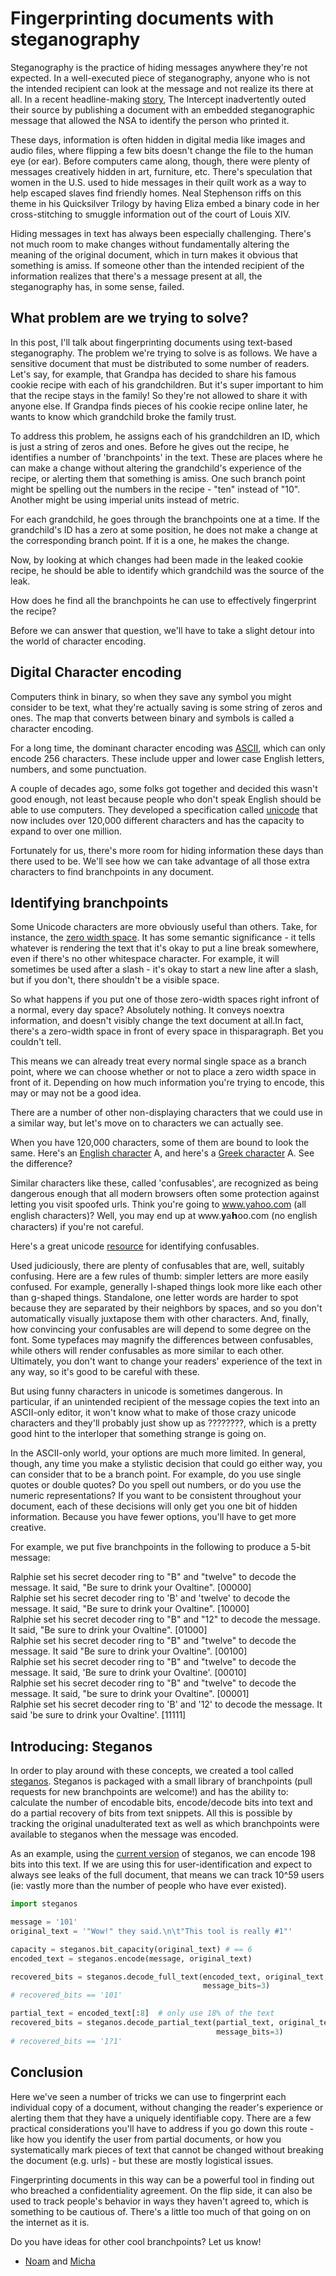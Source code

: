 # Fingerprinting documents with steganography

Steganography is the practice of hiding messages anywhere they're not expected.
In a well-executed piece of steganography, anyone who is not the intended
recipient can look at the message and not realize its
there at all. In a recent headline-making [story](http://www.bbc.com/future/story/20170607-why-printers-add-secret-tracking-dots), The Intercept inadvertently outed their source by publishing a document with an embedded steganographic message that allowed the NSA to identify the person who printed it.

These days, information is often hidden in digital media like images and audio
files, where flipping a few bits doesn't change the file to the human eye (or
ear). Before computers came along, though, there were plenty of messages
creatively hidden in art, furniture, etc. There's speculation that women in the
U.S. used to hide messages in their quilt work as a way to help escaped slaves
find friendly homes. Neal Stephenson riffs on this theme in his Quicksilver Trilogy by having Eliza embed a binary code in her cross-stitching to smuggle information out of the court of Louis XIV.

Hiding messages in text has always been especially challenging. There's not much
room to make changes without fundamentally altering the meaning of the original
document, which in turn makes it obvious that something is amiss. If someone
other than the intended recipient of the information realizes that there's a
message present at all, the steganography has, in some sense, failed.

## What problem are we trying to solve?

In this post, I'll talk about fingerprinting documents using text-based
steganography. The problem we're trying to solve is as follows. We have a
sensitive document that must be distributed to some number of readers. Let's
say, for example, that Grandpa has decided to share his famous cookie recipe
with each of his grandchildren. But it's super important to him that the recipe
stays in the family! So they're not allowed to share it with anyone else. If
Grandpa finds pieces of his cookie recipe online later, he wants to know which
grandchild broke the family trust.

To address this problem, he assigns each of his grandchildren an ID, which is
just a string of zeros and ones. Before he gives out the recipe, he identifies a
number of 'branchpoints' in the text. These are places where he can make a
change without altering the grandchild's experience of the recipe, or alerting
them that something is amiss. One such branch point might be spelling out the
numbers in the recipe - "ten" instead of "10". Another might be using imperial
units instead of metric.

For each grandchild, he goes through the branchpoints one at a time. If the
grandchild's ID has a zero at some position, he does not make a change at the
corresponding branch point. If it is a one, he makes the change.

Now, by looking at which changes had been made in the leaked cookie recipe, he
should be able to identify which grandchild was the source of the leak.

How does he find all the branchpoints he can use to effectively fingerprint
the recipe?

Before we can answer that question, we'll have to take a slight detour into the
world of character encoding.

## Digital Character encoding

Computers think in binary, so when they save any symbol you might consider to be
text, what they're actually saving is some string of zeros and ones. The map
that converts between binary and symbols is called a character encoding.

For a long time, the dominant character encoding
was [ASCII](http://www.asciitable.com/), which can only encode 256 characters.
These include upper and lower case English letters, numbers, and some
punctuation.

A couple of decades ago, some folks got together and decided this wasn't good
enough, not least because people who don't speak English should be able to use
computers. They developed a specification called [unicode](http://unicode.org/)
that now includes over 120,000 different characters and has the capacity to
expand to over one million.

Fortunately for us, there's more room for hiding information these days than
there used to be. We'll see how we can take advantage of all those extra
characters to find branchpoints in any document.

## Identifying branchpoints

Some Unicode characters are more obviously useful than others. Take, for instance,
the [zero width space](https://codepoints.net/U+200B). It has some semantic
significance - it tells whatever is rendering the text that it's okay to put a
line break somewhere, even if there's no other whitespace character.  For
example, it will sometimes be used after a slash - it's okay to start a new line
after a slash, but if you don't, there shouldn't be a visible space.

So​ what​ happens​ if​ you​ put​ one​
of​ those​ zero​-​width​ spaces​ right​
in​ front​ of​ a​ normal,​ every​ day​
space?​ Absolutely​ nothing.​ It​ conveys​ no​
extra​ information,​ and​ doesn't​ visibly​
change​ the​ text​ document​ at​ all.​ In​
fact,​ there's​ a​ zero-width​ space​ in​
front​ of​ every​ space​ in​ this​
paragraph.​ Bet​ you​ couldn't​ tell.​

This means we can already treat every normal single space as a branch point,
where we can choose whether or not to place a zero width space in front of it.
Depending on how much information you're trying to encode, this may or may not
be a good idea.

There are a number of other non-displaying characters that we could use in a
similar way, but let's move on to characters we can actually see.

When you have 120,000 characters, some of them are bound to look the same.
Here's an [English character](https://codepoints.net/U+0041) A, and here's a
[Greek character](https://codepoints.net/U+0391) Α. See the difference?

Similar characters like these, called 'confusables', are recognized as being
dangerous enough that all modern browsers often some protection against letting
you visit spoofed urls. Think you're going to www.yahoo.com (all english
characters)? Well, you may end up at ԝԝԝ.𝐲𝖺𝗵օօ.сօⅿ (no english characters) if
you're not careful.

Here's a great unicode
[resource](http://unicode.org/cldr/utility/confusables.jsp?a=fast+forward+labs&r=None)
for identifying confusables.

Used judiciously, there are plenty of confusables that are, well, suitably
confusing. Here are a few rules of thumb: simpler letters are more easily
confused. For example, generally l-shaped things look more like each other than
g-shaped things. Standalone, one letter words are harder to spot because they are separated by their neighbors by spaces, and so you
don't automatically visually juxtapose them with other characters. And,
finally, how convincing your confusables are will depend to some degree on the
font. Some typefaces may magnify the differences between confusables, while others will render confusables as more similar to each other. Ultimately, you don't want to change your readers' experience of the text
in any way, so it's good to be careful with these.

But using funny characters in unicode is sometimes dangerous. In particular, if
an unintended recipient of the message copies the text into an ASCII-only editor, it won't know what to make
of those crazy unicode characters and they'll probably just show up as ????????,
which is a pretty good hint to the interloper that something strange is going on.

In the ASCII-only world, your options are much more limited. In general, though, any
time you make a stylistic decision that could go either way, you can consider
that to be a branch point. For example, do you use single quotes or double
quotes? Do you spell out numbers, or do you use the numeric representations?
If you want to be consistent throughout your document, each of these decisions
will only get you one bit of hidden information. Because you have fewer options,
you'll have to get more creative.

For example, we put five branchpoints in the following to produce a 5-bit message:

Ralphie set his secret decoder ring to "B" and "twelve" to decode the message. It said, "Be sure to drink your Ovaltine". [00000]  
Ralphie set his secret decoder ring to 'B' and 'twelve' to decode the message. It said, "Be sure to drink your Ovaltine". [10000]  
Ralphie set his secret decoder ring to "B" and "12" to decode the message. It said, "Be sure to drink your Ovaltine". [01000]  
Ralphie set his secret decoder ring to "B" and "twelve" to decode the message. It said "Be sure to drink your Ovaltine". [00100]  
Ralphie set his secret decoder ring to "B" and "twelve" to decode the message. It said, 'Be sure to drink your Ovaltine'. [00010]  
Ralphie set his secret decoder ring to "B" and "twelve" to decode the message. It said, "be sure to drink your Ovaltine". [00001]  
Ralphie set his secret decoder ring to 'B' and '12' to decode the message. It said 'be sure to drink your Ovaltine'. [11111]

## Introducing: Steganos

In order to play around with these concepts, we created a tool called
[steganos](http://github.com/fastforwardlabs/steganos). Steganos is packaged
with a small library of branchpoints (pull requests for new branchpoints are
welcome!) and has the ability to: calculate the number of encodable bits, encode/decode
bits into text and do a partial recovery of bits from text snippets. All this is
possible by tracking the original unadulterated text as well as which
branchpoints were available to steganos when the message was encoded.

As an example, using the [current
version](http://github.com/fastforwardlabs/steganos/tree/d3b8c]) of steganos, we
can encode 198 bits into this text. If we are using this for user-identification
and expect to always see leaks of the full document, that means we can track
10^59 users (ie: vastly more than the number of people who have ever existed).


```.py
import steganos

message = '101'
original_text = '"Wow!" they said.\n\t"This tool is really #1"'

capacity = steganos.bit_capacity(original_text) # == 6
encoded_text = steganos.encode(message, original_text)

recovered_bits = steganos.decode_full_text(encoded_text, original_text,
                                           message_bits=3)
# recovered_bits == '101'

partial_text = encoded_text[:8]  # only use 18% of the text
recovered_bits = steganos.decode_partial_text(partial_text, original_text,
                                              message_bits=3)
# recovered_bits == '1?1'
```

## Conclusion

Here we've seen a number of tricks we can use to fingerprint each individual
copy of a document, without changing the reader's experience or alerting them
that they have a uniquely identifiable copy. There are a few practical
considerations you'll have to address if you go down this route - like how you
identify the user from partial documents, or how you systematically mark pieces
of text that cannot be changed without breaking the document (e.g. urls) - but
these are mostly logistical issues.

Fingerprinting documents in this way can be a powerful tool in finding out who
breached a confidentiality agreement. On the flip side, it can also be used to
track people's behavior in ways they haven't agreed to, which is something to be
cautious of. There's a little too much of that going on on the internet as it
is.

Do you have ideas for other cool branchpoints? Let us know!

- [Noam](https://github.com/n-s-f) and [Micha](http://github.com/mynameisfiber/)
